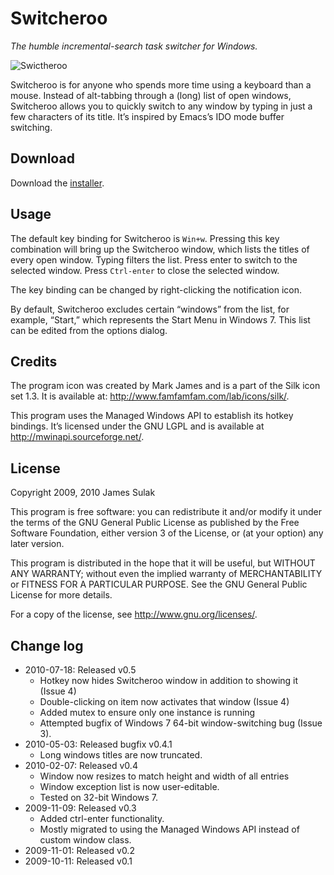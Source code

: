 Switcheroo
==========

*The humble incremental-search task switcher for Windows.*

![Swictheroo](https://github.com/jsulak/Switcheroo/raw/master/screenshot.png)

Switcheroo is for anyone who spends more time using a keyboard than a mouse. Instead of alt-tabbing through a (long) list of open windows, Switcheroo allows you to quickly switch to any window by typing in just a few characters of its title. It’s inspired by Emacs’s IDO mode buffer switching.

Download
--------
Download the [installer](Switcheroo_v0.5_setup.exe).

Usage
-----

The default key binding for Switcheroo is `Win+w`.  Pressing this key
combination will bring up the Switcheroo window, which lists the titles
of every open window.  Typing filters the list.  Press enter to switch
to the selected window.  Press `Ctrl-enter` to close the selected window.

The key binding can be changed by right-clicking the notification
icon. 

By default, Switcheroo excludes certain “windows” from the list, for example, “Start,” which represents the Start Menu in Windows 7. This list can be edited from the options dialog.

Credits
-------

The program icon was created by Mark James and is a part of the Silk icon
set 1.3.  It is available at: <http://www.famfamfam.com/lab/icons/silk/>.
 
This program uses the Managed Windows API to establish its hotkey
bindings.  It’s licensed under the GNU LGPL and is available at
<http://mwinapi.sourceforge.net/>. 

License
-------

Copyright 2009, 2010 James Sulak

This program is free software: you can redistribute it and/or modify
it under the terms of the GNU General Public License as published by
the Free Software Foundation, either version 3 of the License, or
(at your option) any later version.

This program is distributed in the hope that it will be useful,
but WITHOUT ANY WARRANTY; without even the implied warranty of
MERCHANTABILITY or FITNESS FOR A PARTICULAR PURPOSE.  See the
GNU General Public License for more details.

For a copy of the license, see <http://www.gnu.org/licenses/>.

Change log
---------

- 2010-07-18: Released v0.5
  	- Hotkey now hides Switcheroo window in addition to showing it (Issue 4)
    - Double-clicking on item now activates that window (Issue 4)
    - Added mutex to ensure only one instance is running
    - Attempted bugfix of Windows 7 64-bit window-switching bug (Issue 3).
- 2010-05-03: Released bugfix v0.4.1
    - Long windows titles are now truncated.
- 2010-02-07: Released v0.4
    - Window now resizes to match height and width of all entries
    - Window exception list is now user-editable.  
    - Tested on 32-bit Windows 7.
- 2009-11-09: Released v0.3
    - Added ctrl-enter functionality.
    - Mostly migrated to using the Managed Windows API instead of custom 
    window class.
- 2009-11-01: Released v0.2
- 2009-10-11: Released v0.1

